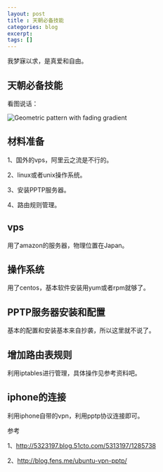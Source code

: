 ```yaml
---
layout: post
title : 天朝必备技能
categories: blog
excerpt:
tags: []
---
```


我梦寐以求，是真爱和自由。

## 天朝必备技能

看图说话：

![Geometric pattern with fading gradient](/img/fq.png)

## 材料准备

1、国外的vps，阿里云之流是不行的。

2、linux或者unix操作系统。

3、安装PPTP服务器。

4、路由规则管理。

##  vps

用了amazon的服务器，物理位置在Japan。

## 操作系统

用了centos，基本软件安装用yum或者rpm就够了。

## PPTP服务器安装和配置

基本的配置和安装基本来自抄袭，所以这里就不说了。

## 增加路由表规则

利用iptables进行管理，具体操作见参考资料吧。

## iphone的连接

利用iphone自带的vpn，利用pptp协议连接即可。

 参考

1、http://5323197.blog.51cto.com/5313197/1285738

2、http://blog.fens.me/ubuntu-vpn-pptp/

